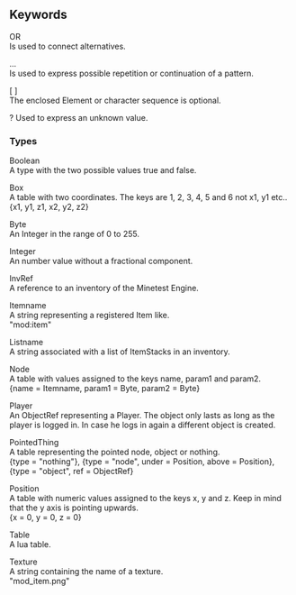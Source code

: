 Keywords 
--------

OR  
Is used to connect alternatives.

...  
Is used to express possible repetition or continuation of a pattern.

[ ]  
The enclosed Element or character sequence is optional.

?
Used to express an unknown value.

### Types 

Boolean  
A type with the two possible values true and false.

Box   
A table with two coordinates. The keys are 1, 2, 3, 4, 5 and 6 not x1, y1 etc..  
{x1, y1, z1, x2, y2, z2}

Byte  
An Integer in the range of 0 to 255.

Integer  
An number value without a fractional component.

InvRef  
A reference to an inventory of the Minetest Engine.

Itemname  
A string representing a registered Item like.  
"mod:item"

Listname  
A string associated with a list of ItemStacks in an inventory.

Node  
A table with values assigned to the keys name, param1 and param2.  
{name = Itemname, param1 = Byte, param2 = Byte}

Player  
An ObjectRef representing a Player. The object only lasts as long as the player
is logged in. In case he logs in again a different object is created.

PointedThing  
A table representing the pointed node, object or nothing.  
{type = "nothing"}, {type = "node", under = Position, above = Position}, {type = "object", ref = ObjectRef}

Position  
A table with numeric values assigned to the keys x, y and z. Keep in mind that the y axis is pointing upwards.  
{x = 0, y = 0, z = 0} 

Table  
A lua table.

Texture  
A string containing the name of a texture.  
"mod_item.png"
